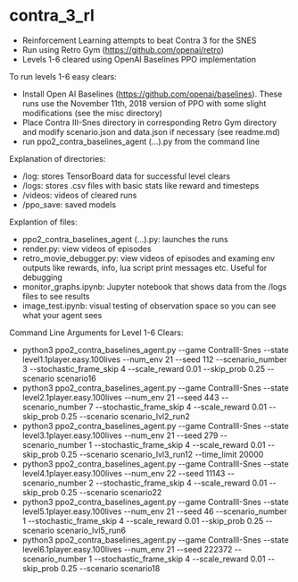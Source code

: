 # contra_3_rl
* Reinforcement Learning attempts to beat Contra 3 for the SNES
* Run using Retro Gym (https://github.com/openai/retro)
* Levels 1-6 cleared using OpenAI Baselines PPO implementation

To run levels 1-6 easy clears:
* Install Open AI Baselines (https://github.com/openai/baselines). These runs use the November 11th, 2018 version of PPO with some slight modifications (see the misc directory)
* Place Contra III-Snes directory in corresponding Retro Gym directory and modify scenario.json and data.json if necessary (see readme.md)
* run ppo2_contra_baselines_agent (...).py from the command line

Explanation of directories:
* /log: stores TensorBoard data for successful level clears
* /logs: stores .csv files with basic stats like reward and timesteps
* /videos: videos of cleared runs
* /ppo_save: saved models

Explantion of files:
* ppo2_contra_baselines_agent (...).py: launches the runs
* render.py: view videos of episodes
* retro_movie_debugger.py: view videos of episodes and examing env outputs like rewards, info, lua script print messages etc. Useful for debugging
* monitor_graphs.ipynb: Jupyter notebook that shows data from the /logs files to see results
* image_test.ipynb: visual testing of observation space so you can see what your agent sees

Command Line Arguments for Level 1-6 Clears:
* python3 ppo2_contra_baselines_agent.py --game ContraIII-Snes --state level1.1player.easy.100lives --num_env 21 --seed 112 --scenario_number 3 --stochastic_frame_skip 4 --scale_reward 0.01 --skip_prob 0.25 --scenario scenario16
* python3 ppo2_contra_baselines_agent.py --game ContraIII-Snes --state level2.1player.easy.100lives --num_env 21 --seed 443 --scenario_number 7 --stochastic_frame_skip 4 --scale_reward 0.01 --skip_prob 0.25 --scenario scenario_lvl2_run2
* python3 ppo2_contra_baselines_agent.py --game ContraIII-Snes --state level3.1player.easy.100lives --num_env 21 --seed 279 --scenario_number 1 --stochastic_frame_skip 4 --scale_reward 0.01 --skip_prob 0.25 --scenario scenario_lvl3_run12 --time_limit 20000
* python3 ppo2_contra_baselines_agent.py --game ContraIII-Snes --state level4.1player.easy.100lives --num_env 22 --seed 11143 --scenario_number 2 --stochastic_frame_skip 4 --scale_reward 0.01 --skip_prob 0.25 --scenario scenario22
* python3 ppo2_contra_baselines_agent.py --game ContraIII-Snes --state level5.1player.easy.100lives --num_env 21 --seed 46 --scenario_number 1 --stochastic_frame_skip 4 --scale_reward 0.01 --skip_prob 0.25 --scenario scenario_lvl5_run6
* python3 ppo2_contra_baselines_agent.py --game ContraIII-Snes --state level6.1player.easy.100lives --num_env 21 --seed 222372 --scenario_number 1 --stochastic_frame_skip 4 --scale_reward 0.01 --skip_prob 0.25 --scenario scenario18
